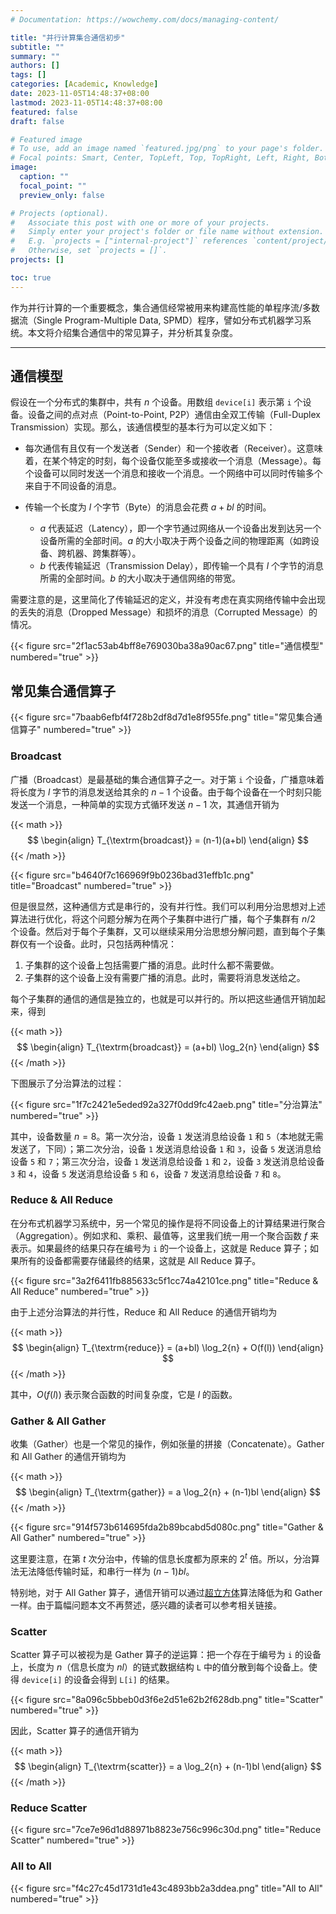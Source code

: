 ```yaml
---
# Documentation: https://wowchemy.com/docs/managing-content/

title: "并行计算集合通信初步"
subtitle: ""
summary: ""
authors: []
tags: []
categories: [Academic, Knowledge]
date: 2023-11-05T14:48:37+08:00
lastmod: 2023-11-05T14:48:37+08:00
featured: false
draft: false

# Featured image
# To use, add an image named `featured.jpg/png` to your page's folder.
# Focal points: Smart, Center, TopLeft, Top, TopRight, Left, Right, BottomLeft, Bottom, BottomRight.
image:
  caption: ""
  focal_point: ""
  preview_only: false

# Projects (optional).
#   Associate this post with one or more of your projects.
#   Simply enter your project's folder or file name without extension.
#   E.g. `projects = ["internal-project"]` references `content/project/deep-learning/index.md`.
#   Otherwise, set `projects = []`.
projects: []

toc: true
---
```


作为并行计算的一个重要概念，集合通信经常被用来构建高性能的单程序流/多数据流（Single Program-Multiple Data, SPMD）程序，譬如分布式机器学习系统。本文将介绍集合通信中的常见算子，并分析其复杂度。

<!--more-->

------

## 通信模型

假设在一个分布式的集群中，共有 $n$ 个设备。用数组 `device[i]` 表示第 `i` 个设备。设备之间的点对点（Point-to-Point, P2P）通信由全双工传输（Full-Duplex Transmission）实现。那么，该通信模型的基本行为可以定义如下：

- 每次通信有且仅有一个发送者（Sender）和一个接收者（Receiver）。这意味着，在某个特定的时刻，每个设备仅能至多或接收一个消息（Message）。每个设备可以同时发送一个消息和接收一个消息。一个网络中可以同时传输多个来自于不同设备的消息。

- 传输一个长度为 $l$ 个字节（Byte）的消息会花费 $a+bl$ 的时间。
  - $a$ 代表延迟（Latency），即一个字节通过网络从一个设备出发到达另一个设备所需的全部时间。$a$ 的大小取决于两个设备之间的物理距离（如跨设备、跨机器、跨集群等）。
  - $b$ 代表传输延迟（Transmission Delay），即传输一个具有 $l$ 个字节的消息所需的全部时间。$b$ 的大小取决于通信网络的带宽。

需要注意的是，这里简化了传输延迟的定义，并没有考虑在真实网络传输中会出现的丢失的消息（Dropped Message）和损坏的消息（Corrupted Message）的情况。

{{< figure src="2f1ac53ab4bff8e769030ba38a90ac67.png" title="通信模型" numbered="true" >}}

## 常见集合通信算子

{{< figure src="7baab6efbf4f728b2df8d7d1e8f955fe.png" title="常见集合通信算子" numbered="true" >}}

### Broadcast

广播（Broadcast）是最基础的集合通信算子之一。对于第 `i` 个设备，广播意味着将长度为 $l$ 字节的消息发送给其余的 $n-1$ 个设备。由于每个设备在一个时刻只能发送一个消息，一种简单的实现方式循环发送 $n-1$ 次，其通信开销为

{{< math >}}
$$
\begin{align}
    T_{\textrm{broadcast}} = (n-1)(a+bl)
\end{align}
$$
{{< /math >}}

{{< figure src="b4640f7c166969f9b0236bad31effb1c.png" title="Broadcast" numbered="true" >}}

但是很显然，这种通信方式是串行的，没有并行性。我们可以利用分治思想对上述算法进行优化，将这个问题分解为在两个子集群中进行广播，每个子集群有 $n/2$ 个设备。然后对于每个子集群，又可以继续采用分治思想分解问题，直到每个子集群仅有一个设备。此时，只包括两种情况：

1. 子集群的这个设备上包括需要广播的消息。此时什么都不需要做。
2. 子集群的这个设备上没有需要广播的消息。此时，需要将消息发送给之。

每个子集群的通信的通信是独立的，也就是可以并行的。所以把这些通信开销加起来，得到

{{< math >}}
$$
\begin{align}
    T_{\textrm{broadcast}} = (a+bl) \log_2{n}
\end{align}
$$
{{< /math >}}

下图展示了分治算法的过程：

{{< figure src="1f7c2421e5eded92a327f0dd9fc42aeb.png" title="分治算法" numbered="true" >}}

其中，设备数量 $n=8$。第一次分治，设备 `1` 发送消息给设备 `1` 和 `5`（本地就无需发送了，下同）；第二次分治，设备 `1` 发送消息给设备 `1` 和 `3`，设备 `5` 发送消息给设备 `5` 和 `7`；第三次分治，设备 `1` 发送消息给设备 `1` 和 `2`，设备 `3` 发送消息给设备 `3` 和 `4`，设备 `5` 发送消息给设备 `5` 和 `6`，设备 `7` 发送消息给设备 `7` 和 `8`。

### Reduce & All Reduce

在分布式机器学习系统中，另一个常见的操作是将不同设备上的计算结果进行聚合（Aggregation）。例如求和、乘积、最值等，这里我们统一用一个聚合函数 $f$ 来表示。如果最终的结果只存在编号为 `i` 的一个设备上，这就是 Reduce 算子；如果所有的设备都需要存储最终的结果，这就是 All Reduce 算子。

{{< figure src="3a2f6411fb885633c5f1cc74a42101ce.png" title="Reduce & All Reduce" numbered="true" >}}

由于上述分治算法的并行性，Reduce 和 All Reduce 的通信开销均为

{{< math >}}
$$
\begin{align}
    T_{\textrm{reduce}} = (a+bl) \log_2{n} + O(f(l))
\end{align}
$$
{{< /math >}}

其中，$O(f(l))$ 表示聚合函数的时间复杂度，它是 $l$ 的函数。

### Gather & All Gather

收集（Gather）也是一个常见的操作，例如张量的拼接（Concatenate）。Gather 和 All Gather 的通信开销均为

{{< math >}}
$$
\begin{align}
    T_{\textrm{gather}} = a \log_2{n} + (n-1)bl
\end{align}
$$
{{< /math >}}

{{< figure src="914f573b614695fda2b89bcabd5d080c.png" title="Gather & All Gather" numbered="true" >}}

这里要注意，在第 $t$ 次分治中，传输的信息长度都为原来的 $2^t$ 倍。所以，分治算法无法降低传输时延，和串行一样为 $(n-1)bl$。

特别地，对于 All Gather 算子，通信开销可以通过[超立方体](https://link.springer.com/book/10.1007/978-3-030-25209-0)算法降低为和 Gather 一样。由于篇幅问题本文不再赘述，感兴趣的读者可以参考相关链接。

### Scatter

Scatter 算子可以被视为是 Gather 算子的逆运算：把一个存在于编号为 `i` 的设备上，长度为 $n$（信息长度为 $nl$）的链式数据结构 `L` 中的值分散到每个设备上。使得 `device[i]` 的设备会得到 `L[i]` 的结果。

{{< figure src="8a096c5bbeb0d3f6e2d51e62b2f628db.png" title="Scatter" numbered="true" >}}

因此，Scatter 算子的通信开销为

{{< math >}}
$$
\begin{align}
    T_{\textrm{scatter}} = a \log_2{n} + (n-1)bl
\end{align}
$$
{{< /math >}}

### Reduce Scatter

{{< figure src="7ce7e96d1d88971b8823e756c996c30d.png" title="Reduce Scatter" numbered="true" >}}

### All to All

{{< figure src="f4c27c45d1731d1e43c4893bb2a3ddea.png" title="All to All" numbered="true" >}}